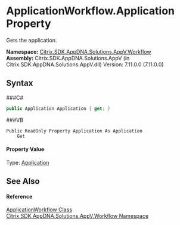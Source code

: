 # ApplicationWorkflow.Application Property 
 

Gets the application.

**Namespace:**&nbsp;<a href="N_Citrix_SDK_AppDNA_Solutions_AppV_Workflow">Citrix.SDK.AppDNA.Solutions.AppV.Workflow</a><br />**Assembly:**&nbsp;Citrix.SDK.AppDNA.Solutions.AppV (in Citrix.SDK.AppDNA.Solutions.AppV.dll) Version: 7.11.0.0 (7.11.0.0)

## Syntax

###C#
```csharp
public Application Application { get; }
```

###VB
```vbnet
Public ReadOnly Property Application As Application
	Get
```


#### Property Value
Type: <a href="T_Citrix_SDK_AppDNA_Application">Application</a>

## See Also


#### Reference
<a href="T_Citrix_SDK_AppDNA_Solutions_AppV_Workflow_ApplicationWorkflow">ApplicationWorkflow Class</a><br /><a href="N_Citrix_SDK_AppDNA_Solutions_AppV_Workflow">Citrix.SDK.AppDNA.Solutions.AppV.Workflow Namespace</a><br />